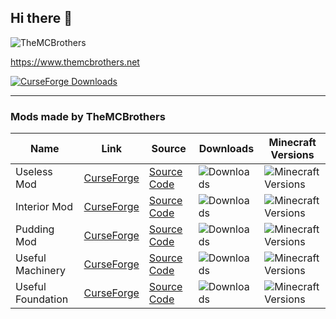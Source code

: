 ## Hi there 👋

![TheMCBrothers](https://i.imgur.com/jeA3w1J.png)

https://www.themcbrothers.net

[![CurseForge Downloads](https://cf.way2muchnoise.eu/author/full_TheMCBrothers_Downloads%20on%20CurseForge.svg?badge_style=flat)](https://www.curseforge.com/members/themcbrothers/projects)

---

### Mods made by TheMCBrothers
Name|Link|Source|Downloads|Minecraft Versions
---|---|---|---|---
Useless Mod | [CurseForge](https://www.curseforge.com/minecraft/mc-mods/themcbros-useless-mod) | [Source Code](https://github.com/TheMCBrothers/Useless-Mod) | ![Downloads](https://cf.way2muchnoise.eu/full_322455.svg?badge_style=flat) | ![Minecraft Versions](https://cf.way2muchnoise.eu/versions/For%20MC_322455_all.svg)
Interior Mod | [CurseForge](https://www.curseforge.com/minecraft/mc-mods/themcbrothers-interior-mod) | [Source Code](https://github.com/TheMCBrothers/Interior-Mod) | ![Downloads](https://cf.way2muchnoise.eu/full_344424.svg?badge_style=flat) | ![Minecraft Versions](https://cf.way2muchnoise.eu/versions/For%20MC_344424_all.svg)
Pudding Mod | [CurseForge](https://www.curseforge.com/minecraft/mc-mods/pudding-mod) | [Source Code](https://github.com/TheMCBrothers/Pudding-Mod) | ![Downloads](https://cf.way2muchnoise.eu/full_339834.svg?badge_style=flat) | ![Minecraft Versions](https://cf.way2muchnoise.eu/versions/For%20MC_339834_all.svg)
Useful Machinery | [CurseForge](https://www.curseforge.com/minecraft/mc-mods/useful-machinery) | [Source Code](https://github.com/TheMCBrothers/Useful-Machinery) | ![Downloads](https://cf.way2muchnoise.eu/full_355129.svg?badge_style=flat) | ![Minecraft Versions](https://cf.way2muchnoise.eu/versions/For%20MC_355129_all.svg)
Useful Foundation | [CurseForge](https://www.curseforge.com/minecraft/mc-mods/useful-foundation) | [Source Code](https://github.com/TheMCBrothers/Useful-Foundation) | ![Downloads](https://cf.way2muchnoise.eu/full_355245.svg?badge_style=flat) | ![Minecraft Versions](https://cf.way2muchnoise.eu/versions/For%20MC_355245_all.svg)

<!--

**Here are some ideas to get you started:**

🙋‍♀️ A short introduction - what is your organization all about?
🌈 Contribution guidelines - how can the community get involved?
👩‍💻 Useful resources - where can the community find your docs? Is there anything else the community should know?
🍿 Fun facts - what does your team eat for breakfast?
🧙 Remember, you can do mighty things with the power of [Markdown](https://docs.github.com/github/writing-on-github/getting-started-with-writing-and-formatting-on-github/basic-writing-and-formatting-syntax)
-->
